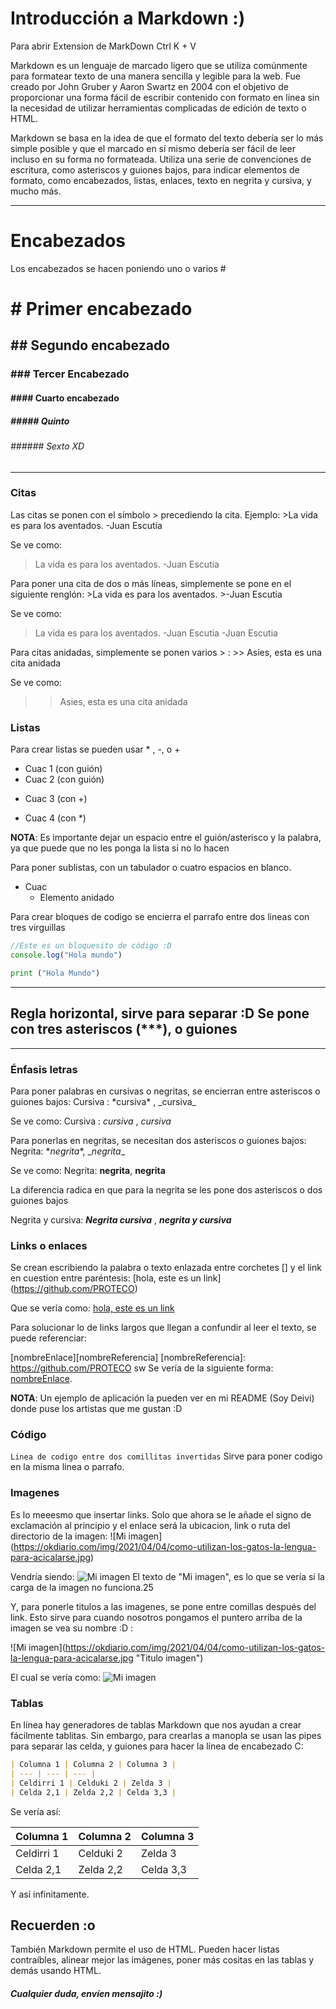 # Introducción a Markdown :)

Para abrir Extension de MarkDown Ctrl K + V

Markdown es un lenguaje de marcado ligero que se utiliza comúnmente para formatear texto de una manera sencilla  y legible para la web. Fue creado por John Gruber y Aaron Swartz en 2004  con el objetivo de proporcionar una forma fácil de escribir contenido con formato en línea sin la necesidad de utilizar herramientas complicadas de edición de texto o HTML.

Markdown se basa en la idea de que el formato del texto debería ser lo más simple posible y que el marcado en sí mismo debería ser fácil de leer incluso en su forma no formateada. Utiliza una serie de convenciones de escritura, como asteriscos y guiones bajos, para indicar elementos de formato, como encabezados, listas, enlaces, texto en negrita y cursiva, y mucho más.

---
 # Encabezados
 
Los encabezados se hacen poniendo uno o varios # 
# # Primer encabezado
## ## Segundo encabezado
### ### Tercer Encabezado
#### #### Cuarto encabezado
##### ##### Quinto
###### ###### Sexto XD
---
### Citas
Las citas se ponen con el símbolo > precediendo la cita.
Ejemplo:
\>La vida es para los aventados. -Juan Escutia

Se ve como:
>La vida es para los aventados. 
>-Juan Escutia

Para poner una cita de dos o más líneas, simplemente se pone en el siguiente renglón:
\>La vida es para los aventados.
\>-Juan Escutia

Se ve como:
>La vida es para los aventados. -Juan Escutia
>-Juan Escutia

Para citas anidadas, simplemente se ponen varios > :
\>> Asies, esta es una cita anidada

Se ve como:
>> Asies, esta es una cita anidada

### Listas
Para crear listas se pueden usar * , -, o +
- Cuac 1 (con guión)
- Cuac 2 (con guión)
+ Cuac 3 (con +)
* Cuac 4 (con *)

**NOTA**: Es importante dejar un espacio entre el guión/asterisco y la palabra, ya que puede que no les ponga la lista si no lo hacen

Para poner sublistas, con un tabulador o cuatro espacios en blanco.
* Cuac
    * Elemento anidado


Para crear bloques de codigo se encierra el parrafo entre dos lineas con tres virguillas 
~~~js
//Este es un bloquesito de código :D
console.log("Hola mundo")
~~~


```py
print ("Hola Mundo")
```

***
Regla horizontal, sirve para separar :D
Se pone con tres asteriscos (***), o guiones
---
___

### Énfasis letras

Para poner palabras en cursivas o negritas, se encierran entre asteriscos o guiones bajos:
Cursiva : \*cursiva* , \_cursiva_

Se ve como:
Cursiva : *cursiva* , _cursiva_

Para ponerlas en negritas, se necesitan dos asteriscos o guiones bajos:
Negrita: \**negrita**, \__negrita__

Se ve como:
Negrita: **negrita**, __negrita__

La diferencia radica en que para la negrita se les pone dos asteriscos o dos guiones bajos

Negrita y cursiva: ***Negrita cursiva*** , ___negrita y cursiva___

### Links o enlaces
Se crean escribiendo la palabra o texto enlazada entre corchetes [] y el link en cuestion entre paréntesis:
\[hola, este es un link](https://github.com/PROTECO)

Que se vería como:
[hola, este es un link](https://github.com/PROTECO)


Para solucionar lo de links largos que llegan a confundir al leer el texto, se puede referenciar:

\[nombreEnlace]\[nombreReferencia]
\[nombreReferencia]: https://github.com/PROTECO
sw
Se vería de la siguiente forma:
[nombreEnlace][nombreReferencia].

[nombreReferencia]: https://github.com/PROTECO

**NOTA**: Un ejemplo de aplicación la pueden ver en mi README (Soy Deivi) donde puse los artistas que me gustan :D

### Código
`Linea de codigo entre dos comillitas invertidas`
Sirve para poner codigo en la misma linea o parrafo.

### Imagenes

Es lo meeesmo que insertar links. Solo que ahora se le añade el signo de exclamación al principio y el enlace será la ubicacion, link o ruta del directorio de la imagen:
\![Mi imagen]\(https://okdiario.com/img/2021/04/04/como-utilizan-los-gatos-la-lengua-para-acicalarse.jpg)

Vendría siendo:
![Mi imagen](https://okdiario.com/img/2021/04/04/como-utilizan-los-gatos-la-lengua-para-acicalarse.jpg)
El texto de "Mi imagen", es lo que se vería si la carga de la imagen no funciona.25

Y, para ponerle titulos a las imagenes, se pone entre comillas después del link. Esto sirve para cuando nosotros pongamos el puntero arriba de la imagen se vea su nombre :D : 

\![Mi imagen]\(https://okdiario.com/img/2021/04/04/como-utilizan-los-gatos-la-lengua-para-acicalarse.jpg "Titulo imagen")

El cual se vería como:
![Mi imagen](https://okdiario.com/img/2021/04/04/como-utilizan-los-gatos-la-lengua-para-acicalarse.jpg "Titulo imagen")

### Tablas

En línea hay generadores de tablas Markdown que nos ayudan a crear fácilmente tablitas. 
Sin embargo, para crearlas a manopla se usan las pipes para separar las celda, y guiones para hacer la línea de encabezado C:

```md
| Columna 1 | Columna 2 | Columna 3 |
| --- | --- | --- |
| Celdirri 1 | Celduki 2 | Zelda 3 |
| Celda 2,1 | Zelda 2,2 | Celda 3,3 |
```
Se vería así:

| Columna 1 | Columna 2 | Columna 3 |
| --- | --- | --- |
| Celdirri 1 | Celduki 2 | Zelda 3 |
| Celda 2,1 | Zelda 2,2 | Celda 3,3 |

Y así infinitamente.


## Recuerden :o

También Markdown permite el uso de HTML. Pueden hacer listas contraíbles, alinear mejor las imágenes, poner más cositas en las tablas y demás usando HTML.

##### Cualquier duda, envíen mensajito :)
